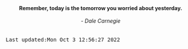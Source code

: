 
<div align="center"><b><span>Remember, today is the tomorrow you worried about yesterday.</span></b><br><br><i> - Dale Carnegie</i></div>
<br><br><kbd>Last updated:Mon Oct  3 12:56:27 2022</kbd>